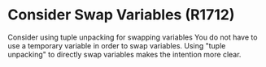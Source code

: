 # Consider Swap Variables (R1712)

Consider using tuple unpacking for swapping variables You do not have to
use a temporary variable in order to swap variables. Using "tuple
unpacking" to directly swap variables makes the intention more clear.
